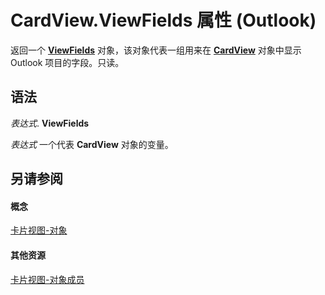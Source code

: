 
# CardView.ViewFields 属性 (Outlook)

返回一个  **[ViewFields](2516faed-ed11-6cb3-ce9c-b6afa788e909.md)** 对象，该对象代表一组用来在 **[CardView](cdac229b-f2b6-9ecb-e1a7-b53509426570.md)** 对象中显示 Outlook 项目的字段。只读。


## 语法

 _表达式_. **ViewFields**

 _表达式_ 一个代表 **CardView** 对象的变量。


## 另请参阅


#### 概念


[卡片视图-对象](cdac229b-f2b6-9ecb-e1a7-b53509426570.md)
#### 其他资源


[卡片视图-对象成员](8b9eda10-1ece-c961-e432-3fca6dfb4f07.md)